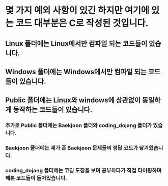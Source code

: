# 몇 가지 예외 사항이 있긴 하지만 여기에 있는 코드 대부분은 C로 작성된 것입니다.
## Linux 폴더에는 Linux에서만 컴파일 되는 코드들이 있습니다.
## Windows 폴더에는 Windows에서만 컴파일 되는 코드들이 있습니다.
## Public 폴더에는 Linux와 windows에 상관없이 동일하게 동작하는 코드들이 있습니다.
### 추가로 Public 폴더에는 Baekjoon 폴더와 coding_dojang 폴더가 있습니다.
### Baekjoon 폴더에는 제가 푼 Baekjoon 문제들의 정답 코드가 담겨있습니다.
### coding_dojang 폴더에는 코딩 도장을 보며 공부하다가 직접 타이핑하며 해본 코드들이 들어있습니다.

